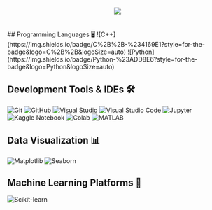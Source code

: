 <h1 align="center">
    <img src="https://readme-typing-svg.herokuapp.com/?font=Righteous&size=35&color=7B68EE&center=true&vCenter=true&width=500&height=70&duration=4000&lines=Hello,+how+are+you?👋;+I'm+George+Hany+Milad!😍;" />
</h1>


<br>
## Programming Languages 🖥️
![C++](https://img.shields.io/badge/C%2B%2B-%234169E1?style=for-the-badge&logo=C%2B%2B&logoSize=auto) ![Python](https://img.shields.io/badge/Python-%23ADD8E6?style=for-the-badge&logo=Python&logoSize=auto)
<br>

## Development Tools & IDEs 🛠️
![Git](https://img.shields.io/badge/Git-%23FFF8DC?style=for-the-badge&logo=git&logoSize=auto) ![GitHub](https://img.shields.io/badge/GitHub-%23696969?style=for-the-badge&logo=github&logoSize=auto) ![Visual Studio](https://img.shields.io/badge/Visual%20Studio%20-%20%237B68EE%09?style=for-the-badge&logo=Visual%20Studio) ![Visual Studio Code](https://img.shields.io/badge/Visual%20Studio%20Code%20-%20%231E90FF%09?style=for-the-badge&logo=Visual%20Studio%20Code) ![Jupyter](https://img.shields.io/badge/Jupyter-%23FFF8DC?style=for-the-badge&logo=Jupyter&logoSize=auto) ![Kaggle Notebook](https://img.shields.io/badge/Kaggle%20Notebook%20-%20%23696969?style=for-the-badge&logo=kaggle&logoSize=auto) ![Colab](https://img.shields.io/badge/Colab%20-%20%23696969?style=for-the-badge&logo=Google%20Colab&logoSize=auto)
 ![MATLAB](https://img.shields.io/badge/MATLAB%20%20-%20%23D2691E?style=for-the-badge&logo=MATLAB)
<br>

## Data Visualization 📊
![Matplotlib](https://img.shields.io/badge/Matplotlib%20-%20%23FF6347?style=for-the-badge&logo=Matplotlib%20) ![Seaborn](https://img.shields.io/badge/Seaborn%20-%20%235F9EA0?style=for-the-badge&logo=Seaborn)
<br>

## Machine Learning Platforms 🤖
![Scikit-learn](https://img.shields.io/badge/Scikit-learn%20-%20%23FF8C00?style=for-the-badge&logo=Scikit-learn&logoSize=auto)
<br>

